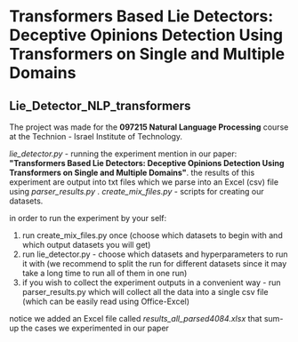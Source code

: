 # Transformers Based Lie Detectors: Deceptive Opinions Detection Using Transformers on Single and Multiple Domains
## Lie_Detector_NLP_transformers

The project was made for the **097215 Natural Language Processing** course at the Technion - Israel Institute of Technology.

_lie_detector.py_ - running the experiment mention in our paper: **"Transformers Based Lie Detectors: Deceptive Opinions Detection Using Transformers on Single and Multiple Domains"**. the results of this experiment are output into txt files which we parse into an Excel (csv) file using _parser_results.py_ .
_create_mix_files.py_ - scripts for creating our datasets.

in order to run the experiment by your self:
1. run create_mix_files.py once (choose which datasets to begin with and which output datasets you will get)
2. run lie_detector.py - choose which datasets and hyperparameters to run it with (we recommend to split the run for different datasets since it may take a long time to run all of them in one run)
3. if you wish to collect the experiment outputs in a convenient way - run parser_results.py which will collect all the data into a single csv file (which can be easily read using Office-Excel)

notice we added an Excel file called _results_all_parsed4084.xlsx_ that sum-up the cases we experimented in our paper